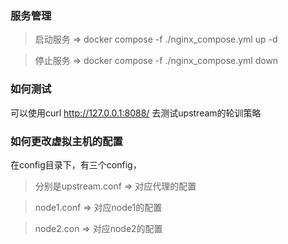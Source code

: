 ### 服务管理
> 启动服务 => docker compose -f ./nginx_compose.yml up -d

> 停止服务 => docker compose -f ./nginx_compose.yml down
 

### 如何测试
可以使用curl http://127.0.0.1:8088/ 去测试upstream的轮训策略

### 如何更改虚拟主机的配置
在config目录下，有三个config，
> 分别是upstream.conf => 对应代理的配置

> node1.conf => 对应node1的配置

> node2.con => 对应node2的配置
